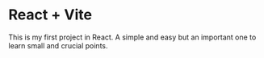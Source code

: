 # React + Vite

This is my first project in React. A simple and easy but an important one to learn small and crucial points.
